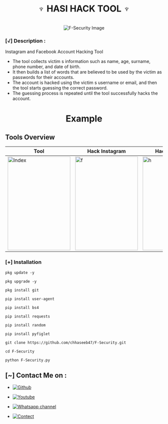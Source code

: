 <h1 align="center">♆ HASI HACK TOOL ♆</h1>
<br>

<div align="center">
  <img src="https://telegra.ph/file/e5444de7db7f387e835ed.jpg" alt="F-Security Image" style="max-width: 100%; max-height: 100%;">
</div>


### [√] Description :

Instagram and Facebook Account Hacking Tool

- The tool collects victim s information such as name, age, surname, phone number, and date of birth.
- It then builds a list of words that are believed to be used by the victim as passwords for their accounts.
- The account is hacked using the victim s username or email, and then the tool starts guessing the correct password.
- The guessing process is repeated until the tool successfully hacks the account.



<h1 align="center">Example</h1>



## Tools Overview

| Tool | Hack Instagram | Hack Facebook |
| ---- | -------------- | ------------- |
| <img src="https://i.imgur.com/S1I2R7b.jpg" alt="Index" width="200" height="300"> | <img src="https://i.imgur.com/gq3pYDv.jpg" alt="f" width="200" height="300"> | <img src="https://i.imgur.com/yymatCD.jpg" alt="h" width="200" height="300"> |






### [+] Installation

```
pkg update -y
```
```
pkg upgrade -y
```
```
pkg install git
```
```
pip install user-agent
```
``` 
pip install bs4
```
```
pip install requests
```
```
pip install random
```
```
pip install pyfiglet
```
```
git clone https://github.com/chhaseeb47/F-Security.git
```
```
cd F-Security
```
```
python F-Security.py
```


## [~] Contact Me on :

- [![Github](https://img.shields.io/badge/Github-Follow-purple?style=for-the-badge&logo=github)](https://github.com/chhaseeb47)

- [![Youtube](https://img.shields.io/badge/Youtube-Subscribe-blue?style=for-the-badge&logo=youtube)](https://youtube.com/@mhmodsofc)

- [![Whatsapp channel](https://img.shields.io/badge/Whatsapp-Channel-black?style=for-the-badge&logo=whatsapp)](https://whatsapp.com/channel/0029Va8SjGU1noyxsYBA2K2e)

- [![Contect](https://img.shields.io/badge/Whatsapp-Number-black?style=for-the-badge&logo=whatsapp)](https://w.me/923462054847)

